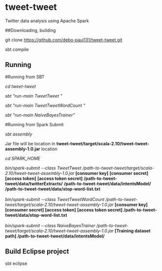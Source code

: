 # tweet-tweet
Twitter data analysis using Apache Spark

##Downloading, building

git clone https://github.com/debo-paul131/tweet-tweet.git

sbt compile

## Running

#Running from SBT

*cd tweet-tweet*

*sbt "run-main TweetTweet <consumer key> <consumer secret> <access token> <access token secret>"* <br/>

*sbt "run-main TweetTweetWordCount <consumer key> <consumer secret> <access token> <access token secret>"* <br/>

*sbt "run-main  NaiveBayesTrainer"*


#Running from Spark Submit

*sbt assembly*

Jar file will be location in **tweet-tweet/target/scala-2.10/tweet-tweet-assembly-1.0.jar** location

*cd SPARK_HOME*

*bin/spark-submit  --class TweetTweet /path-to-tweet-tweet/target/scala-2.10/tweet-tweet-assembly-1.0.jar* **[consumer key]** **[consumer secret]** **[access token]** **[access token secret]** **/path-to-tweet-tweet/data/twitterExtracts/** **/path-to-tweet-tweet/data/intentsModel/** **/path-to-tweet-tweet/data/stop-word-list.txt** <br/><br/>
*bin/spark-submit  --class TweetTweetWordCount /path-to-tweet-tweet/target/scala-2.10/tweet-tweet-assembly-1.0.jar* **[consumer key]** **[consumer secret]** **[access token]** **[access token secret]** **/path-to-tweet-tweet/data/stop-word-list.txt** <br/><br/>
*bin/spark-submit  --class NaiveBayesTrainer /path-to-tweet-tweet/target/scala-2.10/tweet-tweet-assembly-1.0.jar* **[Training dataset path]** **/path-to-tweet-tweet/data/intentsModel/** <br/>

## Build Eclipse project

sbt eclipse

